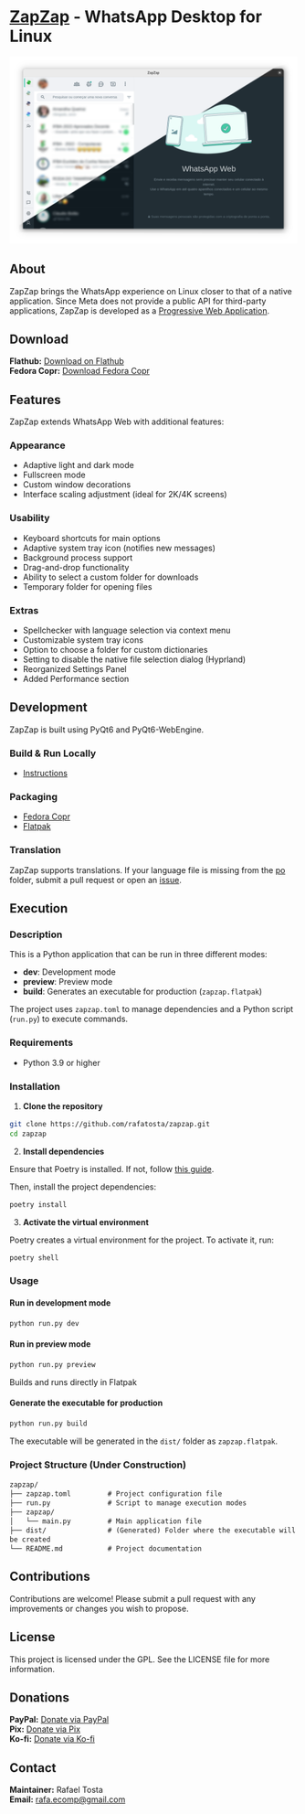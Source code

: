 # [ZapZap](https://rtosta.com/zapzap-web/) - WhatsApp Desktop for Linux
![ZapZap for WhatsApp](share/screenshot/default.png)

## About

ZapZap brings the WhatsApp experience on Linux closer to that of a native application. Since Meta does not provide a public API for third-party applications, ZapZap is developed as a [Progressive Web Application](https://en.wikipedia.org/wiki/Progressive_web_app).

## Download

**Flathub:** [Download on Flathub](https://flathub.org/apps/details/com.rtosta.zapzap)  
**Fedora Copr:** [Download Fedora Copr](https://copr.fedorainfracloud.org/coprs/rafatosta/zapzap/)

## Features

ZapZap extends WhatsApp Web with additional features:

### **Appearance**

- Adaptive light and dark mode
- Fullscreen mode
- Custom window decorations
- Interface scaling adjustment (ideal for 2K/4K screens)

### **Usability**

- Keyboard shortcuts for main options
- Adaptive system tray icon (notifies new messages)
- Background process support
- Drag-and-drop functionality
- Ability to select a custom folder for downloads
- Temporary folder for opening files

### **Extras**

- Spellchecker with language selection via context menu
- Customizable system tray icons
- Option to choose a folder for custom dictionaries
- Setting to disable the native file selection dialog (Hyprland)
- Reorganized Settings Panel
- Added Performance section

## Development

ZapZap is built using PyQt6 and PyQt6-WebEngine.

### **Build & Run Locally**

- [Instructions](/_run/README.md)

### **Packaging**

- [Fedora Copr](/_packaging/fedora/zapzap.spec)
- [Flatpak](/_packaging/flatpak/README.md)

### **Translation**

ZapZap supports translations. If your language file is missing from the [po](/po) folder, submit a pull request or open an [issue](https://github.com/rafatosta/zapzap/issues).

## Execution

### **Description**

This is a Python application that can be run in three different modes:

- **dev**: Development mode
- **preview**: Preview mode
- **build**: Generates an executable for production (`zapzap.flatpak`)

The project uses `zapzap.toml` to manage dependencies and a Python script (`run.py`) to execute commands.

### **Requirements**

- Python 3.9 or higher

### **Installation**

1. **Clone the repository**

```bash
git clone https://github.com/rafatosta/zapzap.git
cd zapzap
```

2. **Install dependencies**

Ensure that Poetry is installed. If not, follow [this guide](https://python-poetry.org/docs/#installation).

Then, install the project dependencies:

```bash
poetry install
```

3. **Activate the virtual environment**

Poetry creates a virtual environment for the project. To activate it, run:

```bash
poetry shell
```

### **Usage**

#### Run in development mode

```bash
python run.py dev
```

#### Run in preview mode

```bash
python run.py preview
```

Builds and runs directly in Flatpak

#### Generate the executable for production

```bash
python run.py build
```

The executable will be generated in the `dist/` folder as `zapzap.flatpak`.

### **Project Structure (Under Construction)**

```plaintext
zapzap/
├── zapzap.toml         # Project configuration file
├── run.py              # Script to manage execution modes
├── zapzap/
│   └── main.py         # Main application file
├── dist/               # (Generated) Folder where the executable will be created
└── README.md           # Project documentation
```

## Contributions

Contributions are welcome! Please submit a pull request with any improvements or changes you wish to propose.

## License

This project is licensed under the GPL. See the LICENSE file for more information.

## Donations

**PayPal:** [Donate via PayPal](https://www.paypal.com/donate/?business=E7R4BVR45GRC2&no_recurring=0&item_name=ZapZap+-+Whatsapp+Desktop+for+linux%0AAn+unofficial+WhatsApp+desktop+application+written+in+Pyqt6+%2B+PyQt6-WebEngine.&currency_code=USD)  
**Pix:** [Donate via Pix](https://nubank.com.br/pagar/3c3r2/LS2hiJJKzv)  
**Ko-fi:** [Donate via Ko-fi](https://ko-fi.com/X8X2E1OLG)

## Contact

**Maintainer:** Rafael Tosta  
**Email:** [rafa.ecomp@gmail.com](mailto:rafa.ecomp@gmail.com)


